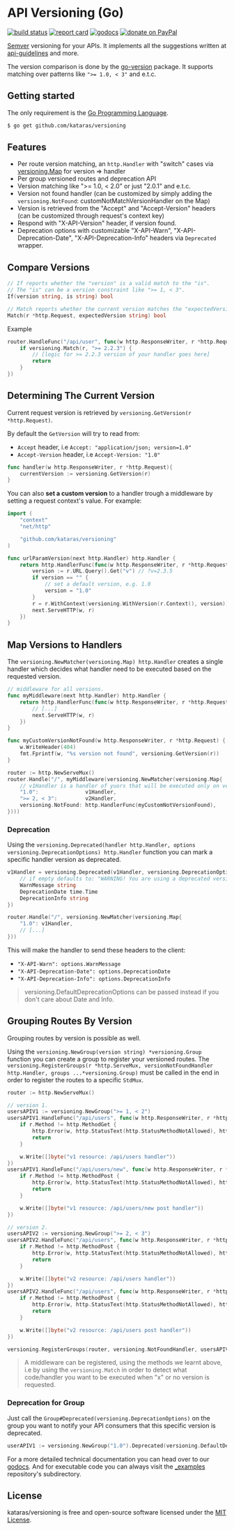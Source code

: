 # API Versioning (Go)

[![build status](https://img.shields.io/travis/kataras/versioning/master.svg?style=for-the-badge&logo=travis)](https://travis-ci.org/kataras/versioning) [![report card](https://img.shields.io/badge/report%20card-a%2B-ff3333.svg?style=for-the-badge)](https://goreportcard.com/report/github.com/kataras/versioning) [![godocs](https://img.shields.io/badge/go-%20docs-488AC7.svg?style=for-the-badge)](https://godoc.org/github.com/kataras/versioning) [![donate on PayPal](https://img.shields.io/badge/support-PayPal-blue.svg?style=for-the-badge)](https://www.paypal.me/kataras)

[Semver](https://semver.org/) versioning for your APIs. It implements all the suggestions written at [api-guidelines](https://github.com/byrondover/api-guidelines/blob/master/Guidelines.md#versioning) and more.

The version comparison is done by the [go-version](https://github.com/hashicorp/go-version) package. It supports matching over patterns like `">= 1.0, < 3"` and e.t.c.

## Getting started

The only requirement is the [Go Programming Language](https://golang.org/dl).

```sh
$ go get github.com/kataras/versioning
```

## Features

- Per route version matching, an `http.Handler` with "switch" cases via [versioning.Map](https://github.com/kataras/versioning/blob/master/versioning.go#L33) for version => handler
- Per group versioned routes and deprecation API
- Version matching like ">= 1.0, < 2.0" or just "2.0.1" and e.t.c.
- Version not found handler (can be customized by simply adding the `versioning.NotFound`: customNotMatchVersionHandler on the Map)
- Version is retrieved from the "Accept" and "Accept-Version" headers (can be customized through request's context key)
- Respond with "X-API-Version" header, if version found.
- Deprecation options with customizable "X-API-Warn", "X-API-Deprecation-Date", "X-API-Deprecation-Info" headers via `Deprecated` wrapper.

## Compare Versions

```go
// If reports whether the "version" is a valid match to the "is".
// The "is" can be a version constraint like ">= 1, < 3".
If(version string, is string) bool
```

```go
// Match reports whether the current version matches the "expectedVersion".
Match(r *http.Request, expectedVersion string) bool
```

Example

```go
router.HandleFunc("/api/user", func(w http.ResponseWriter, r *http.Request) {
    if versioning.Match(r, ">= 2.2.3") {
        // [logic for >= 2.2.3 version of your handler goes here]
        return
    }
})
```

## Determining The Current Version

Current request version is retrieved by `versioning.GetVersion(r *http.Request)`.

By default the `GetVersion` will try to read from:
- `Accept` header, i.e `Accept: "application/json; version=1.0"`
- `Accept-Version` header, i.e `Accept-Version: "1.0"`

```go
func handler(w http.ResponseWriter, r *http.Request){
    currentVersion := versioning.GetVersion(r)
}
```

You can also **set a custom version** to a handler trough a middleware by setting a request context's value.
For example:
```go
import (
    "context"
    "net/http"

    "github.com/kataras/versioning"
)

func urlParamVersion(next http.Handler) http.Handler {
    return http.HandlerFunc(func(w http.ResponseWriter, r *http.Request){
        version := r.URL.Query().Get("v") // ?v=2.3.5
        if version == "" {
            // set a default version, e.g. 1.0
            version = "1.0"
        }
        r = r.WithContext(versioning.WithVersion(r.Context(), version))
        next.ServeHTTP(w, r)
    })
}
```

## Map Versions to Handlers

The `versioning.NewMatcher(versioning.Map) http.Handler` creates a single handler which decides what handler need to be executed based on the requested version.

```go
// middleware for all versions.
func myMiddleware(next http.Handler) http.Handler {
    return http.HandlerFunc(func(w http.ResponseWriter, r *http.Request){
        // [...]
        next.ServeHTTP(w, r)
    })
}

func myCustomVersionNotFound(w http.ResponseWriter, r *http.Request) {
    w.WriteHeader(404)
    fmt.Fprintf(w, "%s version not found", versioning.GetVersion(r))
}

router := http.NewServeMux()
router.Handle("/", myMiddleware(versioning.NewMatcher(versioning.Map{
    // v1Handler is a handler of yuors that will be executed only on version 1.
    "1.0":               v1Handler, 
    ">= 2, < 3":         v2Handler,
    versioning.NotFound: http.HandlerFunc(myCustomNotVersionFound),
})))
```

### Deprecation

Using the `versioning.Deprecated(handler http.Handler, options versioning.DeprecationOptions) http.Handler` function you can mark a specific handler version as deprecated.

```go
v1Handler = versioning.Deprecated(v1Handler, versioning.DeprecationOptions{
    // if empty defaults to: "WARNING! You are using a deprecated version of this API."
    WarnMessage string
    DeprecationDate time.Time
    DeprecationInfo string
})

router.Handle("/", versioning.NewMatcher(versioning.Map{
    "1.0": v1Handler,
    // [...]
}))
```

This will make the handler to send these headers to the client:

- `"X-API-Warn": options.WarnMessage`
- `"X-API-Deprecation-Date": options.DeprecationDate`
- `"X-API-Deprecation-Info": options.DeprecationInfo`

> versioning.DefaultDeprecationOptions can be passed instead if you don't care about Date and Info.

## Grouping Routes By Version

Grouping routes by version is possible as well.

Using the `versioning.NewGroup(version string) *versioning.Group` function you can create a group to register your versioned routes.
The `versioning.RegisterGroups(r *http.ServeMux, versionNotFoundHandler http.Handler, groups ...*versioning.Group)` must be called in the end in order to register the routes to a specific `StdMux`.

```go
router := http.NewServeMux()

// version 1.
usersAPIV1 := versioning.NewGroup(">= 1, < 2")
usersAPIV1.HandleFunc("/api/users", func(w http.ResponseWriter, r *http.Request) {
    if r.Method != http.MethodGet {
        http.Error(w, http.StatusText(http.StatusMethodNotAllowed), http.StatusMethodNotAllowed)
        return
    }

    w.Write([]byte("v1 resource: /api/users handler"))
})
usersAPIV1.HandleFunc("/api/users/new", func(w http.ResponseWriter, r *http.Request) {
    if r.Method != http.MethodPost {
        http.Error(w, http.StatusText(http.StatusMethodNotAllowed), http.StatusMethodNotAllowed)
        return
    }

    w.Write([]byte("v1 resource: /api/users/new post handler"))
})

// version 2.
usersAPIV2 := versioning.NewGroup(">= 2, < 3")
usersAPIV2.HandleFunc("/api/users", func(w http.ResponseWriter, r *http.Request) {
    if r.Method != http.MethodPost {
        http.Error(w, http.StatusText(http.StatusMethodNotAllowed), http.StatusMethodNotAllowed)
        return
    }

    w.Write([]byte("v2 resource: /api/users handler"))
})
usersAPIV2.HandleFunc("/api/users", func(w http.ResponseWriter, r *http.Request) {
    if r.Method != http.MethodPost {
        http.Error(w, http.StatusText(http.StatusMethodNotAllowed), http.StatusMethodNotAllowed)
        return
    }

    w.Write([]byte("v2 resource: /api/users post handler"))
})

versioning.RegisterGroups(router, versioning.NotFoundHandler, usersAPIV1, usersAPIV2)
```

> A middleware can be registered, using the methods we learnt above, i.e by using the `versioning.Match` in order to detect what code/handler you want to be executed when "x" or no version is requested.

### Deprecation for Group

Just call the `Group#Deprecated(versioning.DeprecationOptions)` on the group you want to notify your API consumers that this specific version is deprecated.

```go
userAPIV1 := versioning.NewGroup("1.0").Deprecated(versioning.DefaultDeprecationOptions)
```

For a more detailed technical documentation you can head over to our [godocs](https://godoc.org/github.com/kataras/versioning). And for executable code you can always visit the [_examples](_examples) repository's subdirectory.

## License

kataras/versioning is free and open-source software licensed under the [MIT License](https://tldrlegal.com/license/mit-license).
